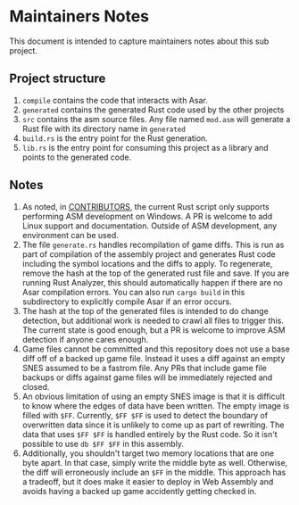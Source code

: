 # Maintainers Notes

This document is intended to capture maintainers notes about this sub project.

## Project structure

1. `compile` contains the code that interacts with Asar.
1. `generated` contains the generated Rust code used by the other projects
1. `src` contains the asm source files. Any file named `mod.asm` will generate a Rust file with its directory name in `generated`
1. `build.rs` is the entry point for the Rust generation.
1. `lib.rs` is the entry point for consuming this project as a library and points to the generated code.

## Notes

1. As noted, in [CONTRIBUTORS](../CONTRIBUTORS.md), the current Rust script only supports performing ASM 
   development on Windows. A PR is welcome to add Linux support and documentation. 
   Outside of ASM development, any environment can be used.
1. The file `generate.rs` handles recompilation of game diffs. This is run as part of compilation of the assembly project and
   generates Rust code including the symbol locations and the diffs to apply. To regenerate, remove the hash at the top of the 
   generated rust file and save. If you are running Rust Analyzer, this should automatically happen if there are no Asar 
   compilation errors. You can also run `cargo build` in this subdirectory to explicitly compile Asar if an error occurs.
1. The hash at the top of the generated files is intended to do change detection, but additional work is needed to crawl all
   files to trigger this. The current state is good enough, but a PR is welcome to improve ASM detection if anyone cares enough.
1. Game files cannot be committed and this repository does not use a base diff off of a backed up game file. Instead
   it uses a diff against an empty SNES assumed to be a fastrom file. Any PRs that include game file 
   backups or diffs against game files will be immediately rejected and closed.
1. An obvious limitation of using an empty SNES image is that it is difficult to know where the edges of data have 
   been written. The empty image is filled with `$FF`. Currently, `$FF $FF` is used to detect the boundary of overwritten data since 
   it is unlikely to come up as part of rewriting. The data that uses `$FF $FF` is handled entirely by the Rust code. So it isn't 
   possible to use `db $FF $FF` in this assembly. 
1. Additionally, you shouldn't target two memory locations that are one byte apart. In that case, simply write the middle byte as well. 
   Otherwise, the diff will erroneously include an `$FF` in the middle. This approach has a tradeoff, but it does make it easier to deploy
   in Web Assembly and avoids having a backed up game accidently getting checked in.
